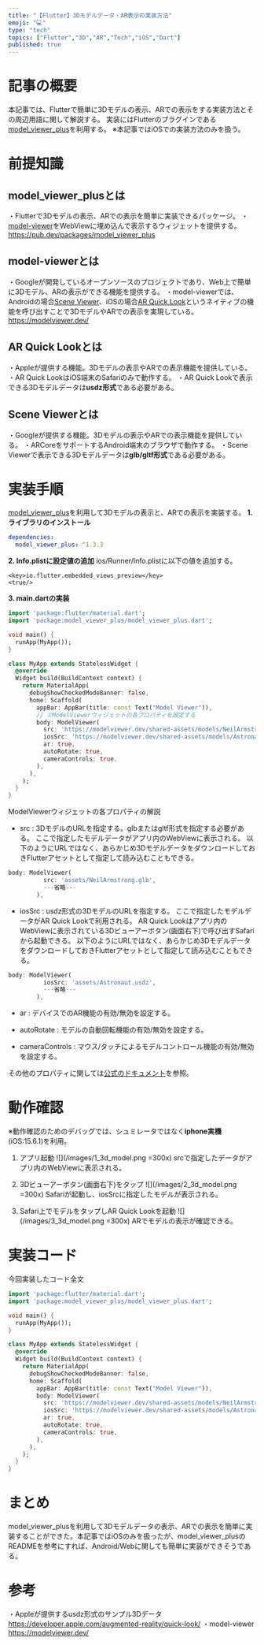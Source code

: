 ```yaml
---
title: "【Flutter】3Dモデルデータ・AR表示の実装方法"
emoji: "💻"
type: "tech"
topics: ["Flutter","3D","AR","Tech","iOS","Dart"]
published: true
---
```

# 記事の概要　
本記事では、Flutterで簡単に3Dモデルの表示、ARでの表示をする実装方法とその周辺用語に関して解説する。
実装にはFlutterのプラグインである[model_viewer_plus](#model_viewer_plusとは)を利用する。
※本記事ではiOSでの実装方法のみを扱う。

# 前提知識
## model_viewer_plusとは
・Flutterで3Dモデルの表示、ARでの表示を簡単に実装できるパッケージ。
・[model-viewer](#model-viewerとは)をWebViewに埋め込んで表示するウィジェットを提供する。
https://pub.dev/packages/model_viewer_plus

## model-viewerとは
・Googleが開発しているオープンソースのプロジェクトであり、Web上で簡単に3Dモデル、ARの表示ができる機能を提供する。
・model-viewerでは、Androidの場合[Scene Viewer](#scene-viewerとは)、iOSの場合[AR Quick Look](#ar-quick-lookとは)というネイティブの機能を呼び出すことで3DモデルやARでの表示を実現している。
https://modelviewer.dev/

## AR Quick Lookとは
・Appleが提供する機能。3Dモデルの表示やARでの表示機能を提供している。
・AR Quick LookはiOS端末のSafariのみで動作する。
・AR Quick Lookで表示できる3Dモデルデータは**usdz形式**である必要がある。

## Scene Viewerとは
・Googleが提供する機能。3Dモデルの表示やARでの表示機能を提供している。
・ARCoreをサポートするAndroid端末のブラウザで動作する。
・Scene Viewerで表示できる3Dモデルデータは**glb/gltf形式**である必要がある。

# 実装手順
[model_viewer_plus](https://pub.dev/packages/model_viewer_plus)を利用して3Dモデルの表示と、ARでの表示を実装する。
**1. ライブラリのインストール**
```dart:pubspec.yaml
dependencies:
  model_viewer_plus: ^1.3.3
```

**2. Info.plistに設定値の追加**
ios/Runner/Info.plistに以下の値を追加する。
```dart:Info.plist
<key>io.flutter.embedded_views_preview</key>
<true/>
```

**3. main.dartの実装**
```dart:main.dart
import 'package:flutter/material.dart';
import 'package:model_viewer_plus/model_viewer_plus.dart';

void main() {
  runApp(MyApp());
}

class MyApp extends StatelessWidget {
  @override
  Widget build(BuildContext context) {
    return MaterialApp(
      debugShowCheckedModeBanner: false,
      home: Scaffold(
        appBar: AppBar(title: const Text("Model Viewer")),
        // ①ModelViewerウィジェットの各プロパティを設定する
        body: ModelViewer(
          src: 'https://modelviewer.dev/shared-assets/models/NeilArmstrong.glb',
          iosSrc: 'https://modelviewer.dev/shared-assets/models/Astronaut.usdz',
          ar: true,
          autoRotate: true,
          cameraControls: true,
        ),
      ),
    );
  }
}
```

ModelViewerウィジェットの各プロパティの解説
- src :
3DモデルのURLを指定する。glbまたはgltf形式を指定する必要がある。
ここで指定したモデルデータがアプリ内のWebViewに表示される。
以下のようにURLではなく、あらかじめ3DモデルデータをダウンロードしておきFlutterアセットとして指定して読み込むこともできる。
```dart:main.dart
body: ModelViewer(
          src: 'assets/NeilArmstrong.glb',
          ---省略---
        ),
```
- iosSrc :
usdz形式の3DモデルのURLを指定する。
ここで指定したモデルデータがAR Quick Lookで利用される。
AR Quick Lookはアプリ内のWebViewに表示されている3Dビューアーボタン(画面右下)で呼び出すSafariから起動できる。
以下のようにURLではなく、あらかじめ3DモデルデータをダウンロードしておきFlutterアセットとして指定して読み込むこともできる。
```dart:main.dart
body: ModelViewer(
          iosSrc: 'assets/Astronaut.usdz',
          ---省略---
        ),
```
- ar :
デバイスでのAR機能の有効/無効を設定する。

- autoRotate :
モデルの自動回転機能の有効/無効を設定する。

- cameraControls :
マウス/タッチによるモデルコントロール機能の有効/無効を設定する。

その他のプロパティに関しては[公式のドキュメント](https://modelviewer.dev/docs/)を参照。

# 動作確認
※動作確認のためのデバッグでは、シュミレータではなく**iphone実機**(iOS:15.6.1)を利用。
1. アプリ起動
![](/images/1_3d_model.png =300x)
srcで指定したデータがアプリ内のWebViewに表示される。

2. 3Dビューアーボタン(画面右下)をタップ
![](/images/2_3d_model.png =300x)
Safariが起動し、iosSrcに指定したモデルが表示される。

3. Safari上でモデルをタップしAR Quick Lookを起動
![](/images/3_3d_model.png =300x)
ARでモデルの表示が確認できる。

# 実装コード
今回実装したコード全文
```dart:main.dart
import 'package:flutter/material.dart';
import 'package:model_viewer_plus/model_viewer_plus.dart';

void main() {
  runApp(MyApp());
}

class MyApp extends StatelessWidget {
  @override
  Widget build(BuildContext context) {
    return MaterialApp(
      debugShowCheckedModeBanner: false,
      home: Scaffold(
        appBar: AppBar(title: const Text("Model Viewer")),
        body: ModelViewer(
          src: 'https://modelviewer.dev/shared-assets/models/NeilArmstrong.glb',
          iosSrc: 'https://modelviewer.dev/shared-assets/models/Astronaut.usdz',
          ar: true,
          autoRotate: true,
          cameraControls: true,
        ),
      ),
    );
  }
}
```
# まとめ
model_viewer_plusを利用して3Dモデルデータの表示、ARでの表示を簡単に実装することができた。本記事ではiOSのみを扱ったが、model_viewer_plusのREADMEを参考にすれば、Android/Webに関しても簡単に実装ができそうである。

# 参考
・Appleが提供するusdz形式のサンプル3Dデータ
https://developer.apple.com/augmented-reality/quick-look/
・model-viewer
https://modelviewer.dev/

